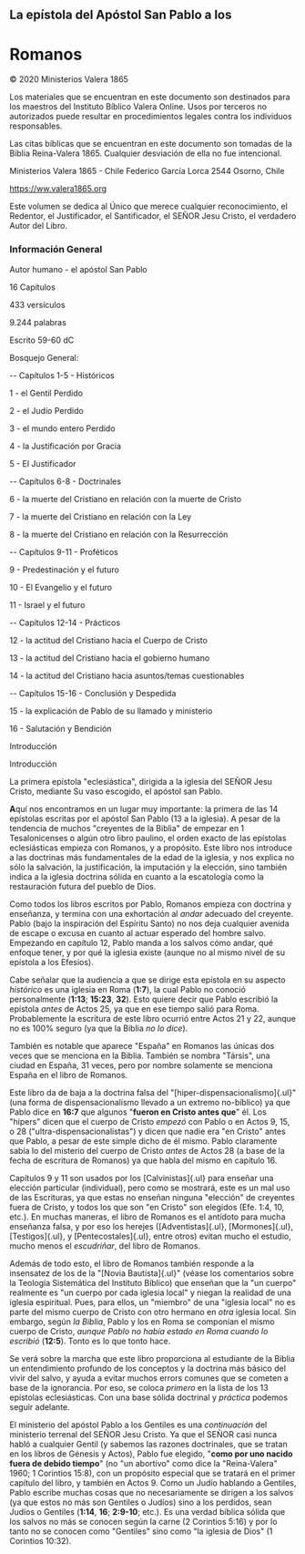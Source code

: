 ## La epístola del Apóstol San Pablo a los

# Romanos

© 2020 Ministerios Valera 1865

Los materiales que se encuentran en este documento son destinados para los maestros del Instituto Bíblico Valera Online. Usos por terceros no autorizados puede resultar en procedimientos legales contra los individuos responsables.

Las citas bíblicas que se encuentran en este documento son tomadas de la Biblia Reina-Valera 1865. Cualquier desviación de ella no fue intencional.

Ministerios Valera 1865 - Chile
Federico García Lorca 2544
Osorno, Chile

https://ww.valera1865.org

Este volumen se dedica al Único que merece cualquier reconocimiento, el Redentor, el Justificador, el Santificador, el SEÑOR Jesu Cristo, el verdadero Autor del Libro.

### Información General

Autor humano - el apóstol San Pablo

16 Capítulos

433 versículos

9.244 palabras

Escrito 59-60 dC

Bosquejo General:

-- Capítulos 1-5 - Históricos

1 - el Gentil Perdido

2 - el Judío Perdido

3 - el mundo entero Perdido

4 - la Justificación por Gracia

5 - El Justificador

-- Capítulos 6-8 - Doctrinales

6 - la muerte del Cristiano en relación con la muerte de Cristo

7 - la muerte del Cristiano en relación con la Ley

8 - la muerte del Cristiano en relación con la Resurrección

-- Capítulos 9-11 - Proféticos

9 - Predestinación y el futuro

10 - El Evangelio y el futuro

11 - Israel y el futuro

-- Capítulos 12-14 - Prácticos

12 - la actitud del Cristiano hacia el Cuerpo de Cristo

13 - la actitud del Cristiano hacia el gobierno humano

14 - la actitud del Cristiano hacia asuntos/temas cuestionables

-- Capítulos 15-16 - Conclusión y Despedida

15 - la explicación de Pablo de su llamado y ministerio

16 - Salutación y Bendición

Introducción

Introducción

La primera epístola "eclesiástica", dirigida a la iglesia del SEÑOR Jesu
Cristo, mediante Su vaso escogido, el apóstol san Pablo.

**A**quí nos encontramos en un lugar muy importante: la primera de las
14 epístolas escritas por el apóstol San Pablo (13 a la iglesia). A
pesar de la tendencia de muchos "creyentes de la Biblia" de empezar en 1
Tesalonicenses o algún otro libro paulino, el orden exacto de las
epístolas eclesiásticas empieza con Romanos, y a propósito. Este libro
nos introduce a las doctrinas más fundamentales de la edad de la
iglesia, y nos explica no sólo la salvación, la justificación, la
imputación y la elección, sino también indica a la iglesia doctrina
sólida en cuanto a la escatología como la restauración futura del pueblo
de Dios.

Como todos los libros escritos por Pablo, Romanos empieza con doctrina y
enseñanza, y termina con una exhortación al *andar* adecuado del
creyente. Pablo (bajo la inspiración del Espíritu Santo) no nos deja
cualquier avenida de escape o excusa en cuanto al actuar esperado del
hombre salvo. Empezando en capítulo 12, Pablo manda a los salvos cómo
andar, qué enfoque tener, y por qué la iglesia existe (aunque no al
mismo nivel de su epístola a los Efesios).

Cabe señalar que la audiencia a que se dirige esta epístola en su
aspecto *histórico* es una iglesia en Roma (**1:7**), la cual Pablo no
conoció personalmente (**1:13**; **15:23**, **32**). Esto quiere decir
que Pablo escribió la epístola *antes* de Actos 25, ya que en ese tiempo
salió para Roma. Probablemente la escritura de este libro ocurrió entre
Actos 21 y 22, aunque no es 100% seguro (ya que la Biblia *no lo dice*).

También es notable que aparece "España" en Romanos las únicas dos veces
que se menciona en la Biblia. También se nombra "Társis", una ciudad en
España, 31 veces, pero por nombre solamente se menciona España en el
libro de Romanos.

Este libro da de baja a la doctrina falsa del
"[hiper-dispensacionalismo]{.ul}" (una forma de dispensacionalismo
llevado a un extremo no-bíblico) ya que Pablo dice en **16:7** que
algunos "**fueron en Cristo antes que**" él. Los "hipers" dicen que el
cuerpo de Cristo *empezó* con Pablo o en Actos 9, 15, o 28
("ultra-dispensacionalistas") y dicen que nadie era "en Cristo" antes
que Pablo, a pesar de este simple dicho de él mismo. Pablo claramente
sabía lo del misterio del cuerpo de Cristo *antes* de Actos 28 (a base
de la fecha de escritura de Romanos) ya que habla del mismo en capítulo
16.

Capítulos 9 y 11 son usados por los [Calvinistas]{.ul} para enseñar una
elección particular (individual), pero como se mostrará, este es un mal
uso de las Escrituras, ya que estas no enseñan ninguna "elección" de
creyentes fuera de Cristo, y todos los que son "en Cristo" son elegidos
(Efe. 1:4, 10, etc.). En muchas maneras, el libro de Romanos es el
antídoto para mucha enseñanza falsa, y por eso los herejes
([Adventistas]{.ul}, [Mormones]{.ul}, [Testigos]{.ul}, y
[Pentecostales]{.ul}, entre otros) evitan mucho el estudio, mucho menos
el *escudriñar*, del libro de Romanos.

Además de todo esto, el libro de Romanos también responde a la
insensatez de los de la "[Novia Bautista]{.ul}" (véase los comentarios
sobre la Teología Sistemática del Instituto Bíblico) que enseñan que la
"un cuerpo" realmente es "un cuerpo por cada iglesia local" y niegan la
realidad de una iglesia espiritual. Pues, para ellos, un "miembro" de
una "iglesia local" no es parte del mismo cuerpo de Cristo con otro
hermano en *otra* iglesia local. Sin embargo, según *la Biblia*, Pablo y
los en Roma se componían el mismo cuerpo de Cristo, *aunque Pablo no
había estado en Roma cuando lo escribió* (**12:5**). Tonto es lo que
tonto hace.

Se verá sobre la marcha que este libro proporciona al estudiante de la
Biblia un entendimiento profundo de los conceptos y la doctrina más
básico del vivir del salvo, y ayuda a evitar muchos errors comunes que
se cometen a base de la ignorancia. Por eso, se coloca *primero* en la
lista de los 13 epístolas eclesiásticas. Con una base sólida doctrinal y
*práctica* podemos seguir adelante.

El ministerio del apóstol Pablo a los Gentiles es una *continuación* del
ministerio terrenal del SEÑOR Jesu Cristo. Ya que el SEÑOR casi nunca
habló a cualquier Gentil (y sabemos las razones doctrinales, que se
tratan en los libros de Génesis y Actos), Pablo fue elegido, "**como por
uno nacido fuera de debido tiempo**" (no "un abortivo" como dice la
"Reina-Valera" 1960; 1 Corintios 15:8), con un propósito especial que se
tratará en el primer capítulo del libro, y también en Actos 9. Como un
Judío hablando a Gentiles, Pablo escribe muchas cosas que no
necesariamente se dirigen a los salvos (ya que estos no más son Gentiles
o Judíos) sino a los perdidos, sean Judíos o Gentiles (**1:14**, **16**;
**2:9-10**; etc.). Es una verdad bíblica sólida que los salvos no más se
conocen según la carne (2 Corintios 5:16) y por lo tanto no se conocen
como "Gentiles" sino como "la iglesia de Dios" (1 Corintios 10:32).
